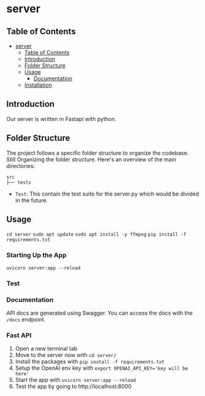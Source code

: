 # server

## Table of Contents

- [server](#server)
  - [Table of Contents](#table-of-contents)
  - [Introduction](#introduction)
  - [Folder Structure](#folder-structure)
  - [Usage](#usage)
    - [Documentation](#documentation)
  - [Installation](#installation-fast-api)

## Introduction<a name="introduction"></a>

Our server is written in Fastapi with python.

## Folder Structure<a name="folder-structure"></a>

The project follows a specific folder structure to organize the codebase. Still Organizing the folder structure. Here's an overview of the main directories:

```
src
├── tests
```

- `Test`: This contain the test suite for the server.py which would be divided in the future.

## Usage<a name="usage"></a>
`cd server`
`sudo apt update`
`sudo apt install -y ffmpeg`
`pip install -f requirements.txt`


### Starting Up the App
`uvicorn server:app --reload`

### Test

### Documentation

API docs are generated using Swagger. You can access the docs with the `/docs` endpoint.



### Fast API<a name="installation-fast-api"></a>

1. Open a new terminal tab
2. Move to the server now with `cd server/`
3. Install the packages with `pip install -f requirements.txt`
4. Setup the OpenAI env key with `export OPENAI_API_KEY='key will be here'`
5. Start the app with `uvicorn server:app --reload`
7. Test the app by going to http://localhost:8000

